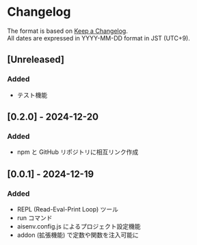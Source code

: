 # Changelog
The format is based on [Keep a Changelog](https://keepachangelog.com/en/1.1.0/).  
All dates are expressed in YYYY-MM-DD format in JST (UTC+9).

## [Unreleased]
### Added
- テスト機能

## [0.2.0] - 2024-12-20
### Added
- npm と GitHub リポジトリに相互リンク作成

## [0.0.1] - 2024-12-19
### Added
- REPL (Read-Eval-Print Loop) ツール
- run コマンド
- aisenv.config.js によるプロジェクト設定機能
- addon (拡張機能) で定数や関数を注入可能に
